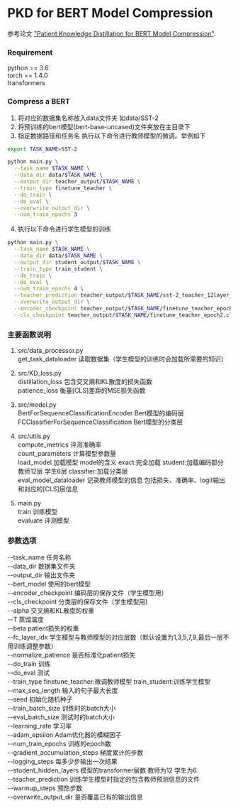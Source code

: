 # PKD for BERT Model Compression
参考论文 ["Patient Knowledge Distillation for BERT Model Compression"](https://arxiv.org/abs/1908.09355).

### Requirement
python == 3.6 \
torch == 1.4.0 \
transformers

### Compress a BERT
1. 将对应的数据集名称放入data文件夹 如data/SST-2
2. 将预训练的bert模型(bert-base-uncased)文件夹放在主目录下
3. 指定数据路径和任务名 执行以下命令进行教师模型的微调。举例如下

```bash
export TASK_NAME=SST-2

python main.py \
  --task_name $TASK_NAME \
  --data_dir data/$TASK_NAME \
  --output_dir teacher_output/$TASK_NAME \
  --train_type finetune_teacher \
  --do_train \
  --do_eval \
  --overwrite_output_dir \
  --num_train_epochs 3
```

4. 执行以下命令进行学生模型的训练

```bash
python main.py \
  --task_name $TASK_NAME \
  --data_dir data/$TASK_NAME \
  --output_dir student_output/$TASK_NAME \
  --train_type train_student \
  --do_train \
  --do_eval \
  --num_train_epochs 4 \
  --teacher_prediction teacher_output/$TASK_NAME/sst-2_teacher_12layer_information.pkl \
  --overwrite_output_dir \
  --encoder_checkpoint teacher_output/$TASK_NAME/finetune_teacher_epoch2.encoder.pkl \
  --cls_checkpoint teacher_output/$TASK_NAME/finetune_teacher_epoch2.cls.pkl
```

### 主要函数说明
1. src/data_processor.py \
get_task_dataloader 读取数据集（学生模型的训练时会加载所需要的知识）

2. src/KD_loss.py \
distillation_loss 包含交叉熵和KL散度的损失函数 \
patience_loss 衡量[CLS]差距的MSE损失函数 

3. src/model.py \
BertForSequenceClassificationEncoder  Bert模型的编码层 \
FCClassifierForSequenceClassification Bert模型的分类层

4. src/utils.py \
compute_metrics 评测准确率 \
count_parameters 计算模型参数量 \
load_model 加载模型  model的含义 exact:完全加载 student:加载编码部分 教师12层 学生6层 classifier:加载分类层 \
eval_model_dataloader 记录教师模型的信息 包括损失、准确率、logit输出和对应的[CLS]层信息

5. main.py \
train 训练模型 \
evaluate 评测模型

### 参数选项
--task_name 任务名称 \
--data_dir 数据集文件夹 \
--output_dir 输出文件夹 \
--bert_model 使用的bert模型 \
--encoder_checkpoint 编码层的保存文件（学生模型用） \
--cls_checkpoint 分类层的保存文件（学生模型用) \
--alpha 交叉熵和KL散度的权重 \
--T 蒸馏温度 \
--beta patient损失的权重 \
--fc_layer_idx 学生模型与教师模型的对应层数（默认设置为1,3,5,7,9,最后一层不用训练调整参数） \
--normalize_patience 是否标准化patient损失 \
--do_train 训练 \
--do_eval 测试 \
--train_type finetune_teacher:微调教师模型 train_student:训练学生模型 \
--max_seq_length 输入的句子最大长度 \
--seed 初始化随机种子 \
--train_batch_size 训练时的batch大小 \
--eval_batch_size 测试时的batch大小 \
--learning_rate 学习率 \
--adam_epsilon Adam优化器的模糊因子 \
--num_train_epochs 训练的epoch数 \
--gradient_accumulation_steps 梯度累计的步数 \
--logging_steps 每多少步输出一次结果 \
--student_hidden_layers 模型的transformer层数 教师为12 学生为6 \
--teacher_prediction 训练学生模型时指定的包含教师预测信息的文件 \
--warmup_steps 预热步数 \
--overwrite_output_dir 是否覆盖已有的输出信息


